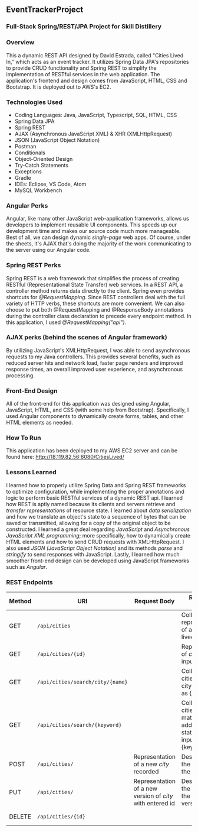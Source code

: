 ## EventTrackerProject

### Full-Stack Spring/REST/JPA Project for Skill Distillery

### Overview
This a dynamic REST API designed by David Estrada, called "Cities Lived In," which acts as an event tracker. It utilizes Spring Data JPA's repositories to provide CRUD functionality and Spring REST to simplify the implementation of RESTful services in the web application. The application's frontend and design comes from JavaScript, HTML, CSS and Bootstrap. It is deployed out to AWS's EC2.

### Technologies Used
 * Coding Languages: Java, JavaScript, Typescript, SQL, HTML, CSS
 * Spring Data JPA
 * Spring REST
 * AJAX (Asynchronous JavaScript XML) & XHR (XMLHttpRequest)
 * JSON (JavaScript Object Notation)
 * Postman
 * Conditionals
 * Object-Oriented Design
 * Try-Catch Statements
 * Exceptions
 * Gradle
 * IDEs: Eclipse, VS Code, Atom
 * MySQL Workbench

### Angular Perks
Angular, like many other JavaScript web-application frameworks, allows us developers to implement reusable UI components. This speeds up our development time and makes our source code much more manageable. Best of all, we can design dynamic _single-page_ web apps. Of course, under the sheets, it's AJAX that's doing the majority of the work communicating to the server using our Angular code.

### Spring REST Perks
Spring REST is a web framework that simplifies the process of creating RESTful (Representational State Transfer) web services. In a REST API, a controller method returns data directly to the client. Spring even provides shortcuts for _@RequestMapping_. Since REST controllers deal with the full variety of HTTP verbs, these shortcuts are more convenient. We can also choose to put both @RequestMapping and @ResponseBody annotations during the controller class declaration to precede every endpoint method. In this application, I used _@RequestMapping("api")_.

### AJAX perks (behind the scenes of Angular framework)
By utilizing JavaScript's XMLHttpRequest, I was able to send asynchronous requests to my Java controllers. This provides several benefits, such as reduced server hits and network load, faster page renders and improved response times, an overall improved user experience, and asynchronous processing.

### Front-End Design
All of the front-end for this application was designed using Angular, JavaScript, HTML, and CSS (with some help from Bootstrap). Specifically, I used Angular components to dynamically create forms, tables, and other HTML elements as needed.

### How To Run
This application has been deployed to my AWS EC2 server and can be found here: http://18.119.82.56:8080/CitiesLived/

### Lessons Learned
I learned how to properly utilize Spring Data and Spring REST frameworks to optimize configuration, while implementing the proper annotations and logic to perform basic RESTful services of a dynamic REST api. I learned how REST is aptly named because its clients and servers retrieve and _transfer representations_ of resource state. I learned about _data serialization_ and how we translate an object's state to a sequence of bytes that can be saved or transmitted, allowing for a copy of the original object to be constructed. I learned a great deal regarding _JavaScript_ and _Asynchronous JavaScript XML programming_; more specifically, how to dynamically create HTML elements and how to send CRUD requests with XMLHttpRequest. I also used _JSON (JavaScript Object Notation)_ and its methods _parse_ and _stringify_ to send responses with JavaScript. Lastly, I learned how much smoother front-end design can be developed using JavaScript frameworks such as _Angular_.

### REST Endpoints

|  Method   |    URI               | Request Body | Response Body | Purpose |
|-----------|----------------------|--------------|---------------|---------|
| GET       | `/api/cities`      |              | Collection of representations of all cities lived in | List or collection endpoint
| GET       | `/api/cities/{id}`      |              | Representation of _city_ with input id as {id}| **Retrieve** endpoint
| GET       | `/api/cities/search/city/{name}`      |              | Collection of all cities matching city name input as {name} | List or collection endpoint
| GET       | `/api/cities/search/{keyword}` |              | Collection of all cities lived in matching address or state name input as {keyword} | List or collection endpoint
| POST      | `/api/cities/`      | Representation of a new _city_ recorded | Description of the result of the operation | **Create** endpoint
| PUT       | `/api/cities/`   | Representation of a new version of _city_ with entered id | Description of the result of the new version | **Replace** endpoint |
| DELETE    | `/api/cities/{id}`   |              | | **Delete** route |
